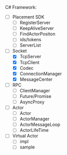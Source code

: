 C# Framework:

* [ ] Placement SDK
    * [ ] RegisterServer
    * [ ] KeepAliveServer
    * [ ] FindActorPositon
    * [ ] ids/tokens
    * [ ] ServerList
* [ ] Socket
    * [x] TcpServer
    * [x] TcpClient
    * [x] Codec
    * [x] ConnectionManager
    * [x] MessageCenter
* [ ] RPC
    * [ ] ClientManager
    * [ ] Future/Promise
    * [ ] AsyncProxy
* [ ] Actor
    * [ ] Actor
    * [ ] ActorManager
    * [ ] ActorMessageLoop
    * [ ] ActorLifeTime
* [ ] Virtual Actor
    * [ ] impl
    * [ ] sample
